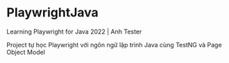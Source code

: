 # PlaywrightJava
Learning Playwright for Java 2022 | Anh Tester

Project tự học Playwright với ngôn ngữ lập trình Java cùng TestNG và Page Object Model
